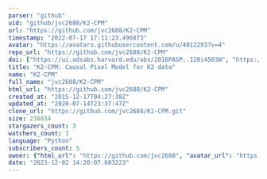 ```yaml
---
parser: "github"
uid: "github/jvc2688/K2-CPM"
url: "https://github.com/jvc2688/K2-CPM"
timestamp: "2022-07-17 17:11:23.496873"
avatar: "https://avatars.githubusercontent.com/u/4012293?v=4"
repo_url: "https://github.com/jvc2688/K2-CPM"
doi: ["https://ui.adsabs.harvard.edu/abs/2016PASP..128i4503W", "https://ui.adsabs.harvard.edu/abs/2021ascl.soft07024W/abstract"]
title: "K2-CPM: Causal Pixel Model for K2 data"
name: "K2-CPM"
full_name: "jvc2688/K2-CPM"
html_url: "https://github.com/jvc2688/K2-CPM"
created_at: "2015-12-17T04:27:38Z"
updated_at: "2020-07-14T23:37:47Z"
clone_url: "https://github.com/jvc2688/K2-CPM.git"
size: 238834
stargazers_count: 3
watchers_count: 3
language: "Python"
subscribers_count: 5
owner: {"html_url": "https://github.com/jvc2688", "avatar_url": "https://avatars.githubusercontent.com/u/4012293?v=4", "login": "jvc2688", "type": "User"}
date: "2023-12-02 14:20:07.603223"
---
```

